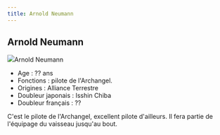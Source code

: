 ```yaml
---
title: Arnold Neumann
---
```


Arnold Neumann
--------------

![](/images/stories/saga/gundamseed/images/noiman/arnold.jpg)Arnold Neumann   
- Age : ?? ans   
- Fonctions : pilote de l'Archangel.   
- Origines : Alliance Terrestre   
- Doubleur japonais : Isshin Chiba   
- Doubleur français : ??


C'est le pilote de l'Archangel, excellent pilote d'ailleurs. Il fera partie de l'équipage du vaisseau jusqu'au bout.

